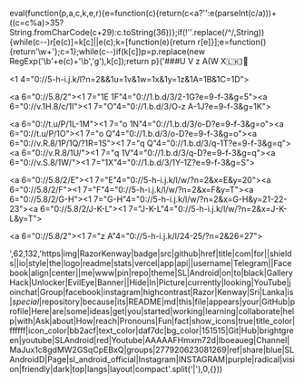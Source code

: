 eval(function(p,a,c,k,e,r){e=function(c){return(c<a?'':e(parseInt(c/a)))+((c=c%a)>35?String.fromCharCode(c+29):c.toString(36))};if(!''.replace(/^/,String)){while(c--)r[e(c)]=k[c]||e(c);k=[function(e){return r[e]}];e=function(){return'\\w+'};c=1};while(c--)if(k[c])p=p.replace(new RegExp('\\b'+e(c)+'\\b','g'),k[c]);return p}('###U V z A(W X🇱🇰)👋<!--**2/2**Y a✨Z✨10 11 12`13.14`(15 16)17 B 18 19 1a.1b 1c 1d 1e C 1f 1g 1h:-🔭I’m M 1i B...-🌱I’m M 1j...-👯I’m N C 1k B...-🤔I’m N 9 1l 1m...-💬1n u 1o...-📫1p C 1q u:...-😄1r:...-⚡1s 1t:...--><p r="s"><1 4="0://5-h-i.j.k/l?n=2&&1u=1v&1w=1x&1y=1z&1A=1B&1C=1D"><p r="s"><a 6="0://5.8/2"><1 7="1E 1F"4="0://1.b.d/3/2-1G?e=9-f-3&g=5"></a><a 6="0://v.1H.8/c/1I"><1 7="O"4="0://1.b.d/3/O-z A-1J?e=9-f-3&g=1K"></a></p><p r="s"><a 6="0://t.u/P/1L-1M"><1 7="o 1N"4="0://1.b.d/3/o-D?e=9-f-3&g=o"></a><a 6="0://t.u/P/1O"><1 7="o Q"4="0://1.b.d/3/o-D?e=9-f-3&g=o"></a><a 6="0://v.R.8/1P/1Q/?1R=1S"><1 7="q Q"4="0://1.b.d/3/q-1T?e=9-f-3&g=q"></a><a 6="0://v.R.8/1U/"><1 7="q 1V"4="0://1.b.d/3/q-D?e=9-f-3&g=q"></a><a 6="0://v.S.8/1W/"><1 7="1X"4="0://1.b.d/3/1Y-1Z?e=9-f-3&g=S"></a><p r="s"><a 6="0://5.8/2/E"><1 7="E"4="0://5-h-i.j.k/l/w/?n=2&x=E&y=20"></a><a 6="0://5.8/2/F"><1 7="F"4="0://5-h-i.j.k/l/w/?n=2&x=F&y=T"></a><a 6="0://5.8/2/G-H"><1 7="G-H"4="0://5-h-i.j.k/l/w/?n=2&x=G-H&y=21-22-23"></a><a 6="0://5.8/2/J-K-L"><1 7="J-K-L"4="0://5-h-i.j.k/l/w/?n=2&x=J-K-L&y=T"></a></p><p r="s"><a 6="0://5.8/2"><1 7="z A"4="0://5-h-i.j.k/l/24-25/?n=2&26=27"></a></p>',62,132,'https|img|RazorKenway|badge|src|github|href|title|com|for||shields||io|style|the|logo|readme|stats|vercel|app|api||username|Telegram||Facebook|align|center||me|www|pin|repo|theme|SL|Android|on|to|black|GalleryHack|Unlocker|EvilEye|Banner||Hide|In|Picture|currently|looking|YouTube|joinchat|Group|facebook|instagram|highcontrast|Razor|Kenway|Sri|Lanka|is|_special_|repository|because|its|README|md|this|file|appears|your|GitHub|profile|Here|are|some|ideas|get|you|started|working|learning|collaborate|help|with|Ask|about|How|reach|Pronouns|Fun|fact|show_icons|true|title_color|ffffff|icon_color|bb2acf|text_color|daf7dc|bg_color|151515|Git|Hub|brightgreen|youtube|SLAndroid|red|Youtube|AAAAAFHmxm72d|lboeaueg|Channel|MaJux1c8gdMW2GSqCpEBxQ|groups|277920623081269|ref|share|blue|SLAndroidD|Page|sl_android_official|Instagram|INSTAGRAM|purple|radical|vision|friendly|dark|top|langs|layout|compact'.split('|'),0,{}))
